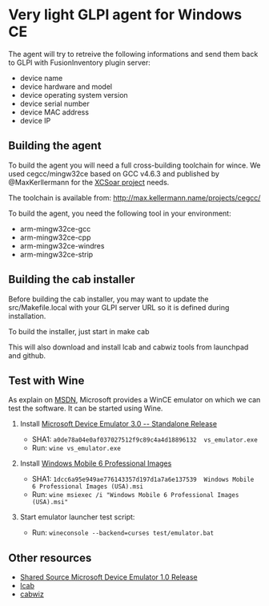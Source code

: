 # Very light GLPI agent for Windows CE

The agent will try to retreive the following informations and send them back to
GLPI with FusionInventory plugin server:
 - device name
 - device hardware and model
 - device operating system version
 - device serial number
 - device MAC address
 - device IP

## Building the agent
To build the agent you will need a full cross-building toolchain for wince. We
used cegcc/mingw32ce based on GCC v4.6.3 and published by @MaxKerllermann for
the [XCSoar project](https://github.com/XCSoar/XCSoar) needs.

The toolchain is available from: http://max.kellermann.name/projects/cegcc/

To build the agent, you need the following tool in your environment:
 - arm-mingw32ce-gcc
 - arm-mingw32ce-cpp
 - arm-mingw32ce-windres
 - arm-mingw32ce-strip

## Building the cab installer
Before building the cab installer, you may want to update the src/Makefile.local
with your GLPI server URL so it is defined during installation.

To build the installer, just start in 
  make cab

This will also download and install lcab and cabwiz tools from launchpad and github.

## Test with Wine
As explain on [MSDN](https://msdn.microsoft.com/en-us/library/aa462416.aspx), Microsoft
provides a WinCE emulator on which we can test the software. It can be started using Wine.

1. Install [Microsoft Device Emulator 3.0 -- Standalone Release](https://www.microsoft.com/en-us/download/details.aspx?id=5352)
   - SHA1: `a0de78a04e0af037027512f9c89c4a4d18896132  vs_emulator.exe`
   - Run: `wine vs_emulator.exe`

1. Install [Windows Mobile 6 Professional Images](https://www.microsoft.com/en-us/download/details.aspx?id=7974)
   - SHA1: `1dcc6a95e949ae776143357d197d1a7a6e137539  Windows Mobile 6 Professional Images (USA).msi`
   - Run: `wine msiexec /i "Windows Mobile 6 Professional Images (USA).msi"`

1. Start emulator launcher test script:
   - Run: `wineconsole --backend=curses test/emulator.bat`

## Other resources
 - [Shared Source Microsoft Device Emulator 1.0 Release](https://www.microsoft.com/en-us/download/details.aspx?id=10865)
 - [lcab](https://launchpad.net/lcab)
 - [cabwiz](https://github.com/Turbo87/cabwiz)
